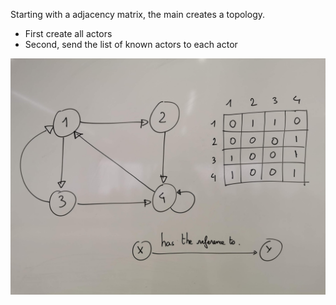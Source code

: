 Starting with a adjacency matrix, the main creates a topology.

* First create all actors
* Second, send the list of known actors to each actor

![](img.jpg)
